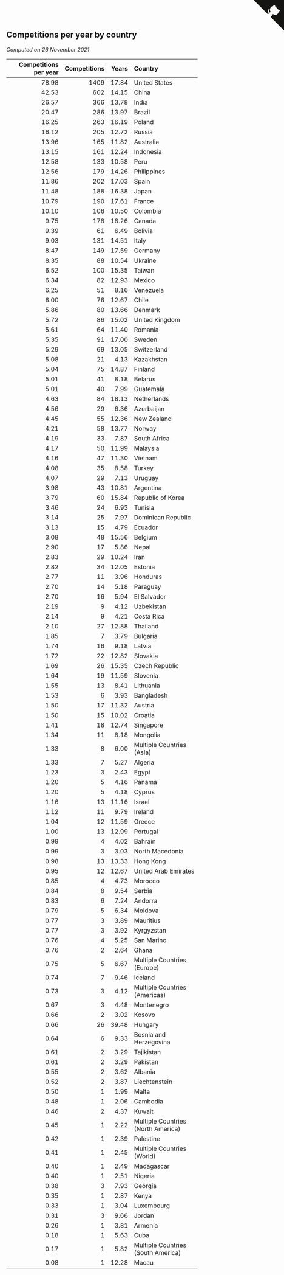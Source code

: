 ## Competitions per year by country

*Computed on 26 November 2021*

| Competitions per year | Competitions | Years | Country |
| ---: | ---: | ---: | :--- |
| 78.98 | 1409 | 17.84 | United States |
| 42.53 | 602 | 14.15 | China |
| 26.57 | 366 | 13.78 | India |
| 20.47 | 286 | 13.97 | Brazil |
| 16.25 | 263 | 16.19 | Poland |
| 16.12 | 205 | 12.72 | Russia |
| 13.96 | 165 | 11.82 | Australia |
| 13.15 | 161 | 12.24 | Indonesia |
| 12.58 | 133 | 10.58 | Peru |
| 12.56 | 179 | 14.26 | Philippines |
| 11.86 | 202 | 17.03 | Spain |
| 11.48 | 188 | 16.38 | Japan |
| 10.79 | 190 | 17.61 | France |
| 10.10 | 106 | 10.50 | Colombia |
| 9.75 | 178 | 18.26 | Canada |
| 9.39 | 61 | 6.49 | Bolivia |
| 9.03 | 131 | 14.51 | Italy |
| 8.47 | 149 | 17.59 | Germany |
| 8.35 | 88 | 10.54 | Ukraine |
| 6.52 | 100 | 15.35 | Taiwan |
| 6.34 | 82 | 12.93 | Mexico |
| 6.25 | 51 | 8.16 | Venezuela |
| 6.00 | 76 | 12.67 | Chile |
| 5.86 | 80 | 13.66 | Denmark |
| 5.72 | 86 | 15.02 | United Kingdom |
| 5.61 | 64 | 11.40 | Romania |
| 5.35 | 91 | 17.00 | Sweden |
| 5.29 | 69 | 13.05 | Switzerland |
| 5.08 | 21 | 4.13 | Kazakhstan |
| 5.04 | 75 | 14.87 | Finland |
| 5.01 | 41 | 8.18 | Belarus |
| 5.01 | 40 | 7.99 | Guatemala |
| 4.63 | 84 | 18.13 | Netherlands |
| 4.56 | 29 | 6.36 | Azerbaijan |
| 4.45 | 55 | 12.36 | New Zealand |
| 4.21 | 58 | 13.77 | Norway |
| 4.19 | 33 | 7.87 | South Africa |
| 4.17 | 50 | 11.99 | Malaysia |
| 4.16 | 47 | 11.30 | Vietnam |
| 4.08 | 35 | 8.58 | Turkey |
| 4.07 | 29 | 7.13 | Uruguay |
| 3.98 | 43 | 10.81 | Argentina |
| 3.79 | 60 | 15.84 | Republic of Korea |
| 3.46 | 24 | 6.93 | Tunisia |
| 3.14 | 25 | 7.97 | Dominican Republic |
| 3.13 | 15 | 4.79 | Ecuador |
| 3.08 | 48 | 15.56 | Belgium |
| 2.90 | 17 | 5.86 | Nepal |
| 2.83 | 29 | 10.24 | Iran |
| 2.82 | 34 | 12.05 | Estonia |
| 2.77 | 11 | 3.96 | Honduras |
| 2.70 | 14 | 5.18 | Paraguay |
| 2.70 | 16 | 5.94 | El Salvador |
| 2.19 | 9 | 4.12 | Uzbekistan |
| 2.14 | 9 | 4.21 | Costa Rica |
| 2.10 | 27 | 12.88 | Thailand |
| 1.85 | 7 | 3.79 | Bulgaria |
| 1.74 | 16 | 9.18 | Latvia |
| 1.72 | 22 | 12.82 | Slovakia |
| 1.69 | 26 | 15.35 | Czech Republic |
| 1.64 | 19 | 11.59 | Slovenia |
| 1.55 | 13 | 8.41 | Lithuania |
| 1.53 | 6 | 3.93 | Bangladesh |
| 1.50 | 17 | 11.32 | Austria |
| 1.50 | 15 | 10.02 | Croatia |
| 1.41 | 18 | 12.74 | Singapore |
| 1.34 | 11 | 8.18 | Mongolia |
| 1.33 | 8 | 6.00 | Multiple Countries (Asia) |
| 1.33 | 7 | 5.27 | Algeria |
| 1.23 | 3 | 2.43 | Egypt |
| 1.20 | 5 | 4.16 | Panama |
| 1.20 | 5 | 4.18 | Cyprus |
| 1.16 | 13 | 11.16 | Israel |
| 1.12 | 11 | 9.79 | Ireland |
| 1.04 | 12 | 11.59 | Greece |
| 1.00 | 13 | 12.99 | Portugal |
| 0.99 | 4 | 4.02 | Bahrain |
| 0.99 | 3 | 3.03 | North Macedonia |
| 0.98 | 13 | 13.33 | Hong Kong |
| 0.95 | 12 | 12.67 | United Arab Emirates |
| 0.85 | 4 | 4.73 | Morocco |
| 0.84 | 8 | 9.54 | Serbia |
| 0.83 | 6 | 7.24 | Andorra |
| 0.79 | 5 | 6.34 | Moldova |
| 0.77 | 3 | 3.89 | Mauritius |
| 0.77 | 3 | 3.92 | Kyrgyzstan |
| 0.76 | 4 | 5.25 | San Marino |
| 0.76 | 2 | 2.64 | Ghana |
| 0.75 | 5 | 6.67 | Multiple Countries (Europe) |
| 0.74 | 7 | 9.46 | Iceland |
| 0.73 | 3 | 4.12 | Multiple Countries (Americas) |
| 0.67 | 3 | 4.48 | Montenegro |
| 0.66 | 2 | 3.02 | Kosovo |
| 0.66 | 26 | 39.48 | Hungary |
| 0.64 | 6 | 9.33 | Bosnia and Herzegovina |
| 0.61 | 2 | 3.29 | Tajikistan |
| 0.61 | 2 | 3.29 | Pakistan |
| 0.55 | 2 | 3.62 | Albania |
| 0.52 | 2 | 3.87 | Liechtenstein |
| 0.50 | 1 | 1.99 | Malta |
| 0.48 | 1 | 2.06 | Cambodia |
| 0.46 | 2 | 4.37 | Kuwait |
| 0.45 | 1 | 2.22 | Multiple Countries (North America) |
| 0.42 | 1 | 2.39 | Palestine |
| 0.41 | 1 | 2.45 | Multiple Countries (World) |
| 0.40 | 1 | 2.49 | Madagascar |
| 0.40 | 1 | 2.51 | Nigeria |
| 0.38 | 3 | 7.93 | Georgia |
| 0.35 | 1 | 2.87 | Kenya |
| 0.33 | 1 | 3.04 | Luxembourg |
| 0.31 | 3 | 9.66 | Jordan |
| 0.26 | 1 | 3.81 | Armenia |
| 0.18 | 1 | 5.63 | Cuba |
| 0.17 | 1 | 5.82 | Multiple Countries (South America) |
| 0.08 | 1 | 12.28 | Macau |


<a href="https://github.com/jonatanklosko/wca_statistics" class="github-corner" aria-label="View source on Github"><svg width="80" height="80" viewBox="0 0 250 250" style="fill:#151513; color:#fff; position: absolute; top: 0; border: 0; right: 0;" aria-hidden="true"><path d="M0,0 L115,115 L130,115 L142,142 L250,250 L250,0 Z"></path><path d="M128.3,109.0 C113.8,99.7 119.0,89.6 119.0,89.6 C122.0,82.7 120.5,78.6 120.5,78.6 C119.2,72.0 123.4,76.3 123.4,76.3 C127.3,80.9 125.5,87.3 125.5,87.3 C122.9,97.6 130.6,101.9 134.4,103.2" fill="currentColor" style="transform-origin: 130px 106px;" class="octo-arm"></path><path d="M115.0,115.0 C114.9,115.1 118.7,116.5 119.8,115.4 L133.7,101.6 C136.9,99.2 139.9,98.4 142.2,98.6 C133.8,88.0 127.5,74.4 143.8,58.0 C148.5,53.4 154.0,51.2 159.7,51.0 C160.3,49.4 163.2,43.6 171.4,40.1 C171.4,40.1 176.1,42.5 178.8,56.2 C183.1,58.6 187.2,61.8 190.9,65.4 C194.5,69.0 197.7,73.2 200.1,77.6 C213.8,80.2 216.3,84.9 216.3,84.9 C212.7,93.1 206.9,96.0 205.4,96.6 C205.1,102.4 203.0,107.8 198.3,112.5 C181.9,128.9 168.3,122.5 157.7,114.1 C157.9,116.9 156.7,120.9 152.7,124.9 L141.0,136.5 C139.8,137.7 141.6,141.9 141.8,141.8 Z" fill="currentColor" class="octo-body"></path></svg></a><style>.github-corner:hover .octo-arm{animation:octocat-wave 560ms ease-in-out}@keyframes octocat-wave{0%,100%{transform:rotate(0)}20%,60%{transform:rotate(-25deg)}40%,80%{transform:rotate(10deg)}}@media (max-width:500px){.github-corner:hover .octo-arm{animation:none}.github-corner .octo-arm{animation:octocat-wave 560ms ease-in-out}}</style>
